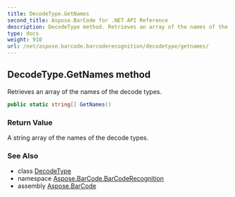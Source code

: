 ```yaml
---
title: DecodeType.GetNames
second_title: Aspose.BarCode for .NET API Reference
description: DecodeType method. Retrieves an array of the names of the decode types
type: docs
weight: 910
url: /net/aspose.barcode.barcoderecognition/decodetype/getnames/
---
```

## DecodeType.GetNames method

Retrieves an array of the names of the decode types.

```csharp
public static string[] GetNames()
```

### Return Value

A string array of the names of the decode types.

### See Also

* class [DecodeType](../)
* namespace [Aspose.BarCode.BarCodeRecognition](../../decodetype/)
* assembly [Aspose.BarCode](../../../)


